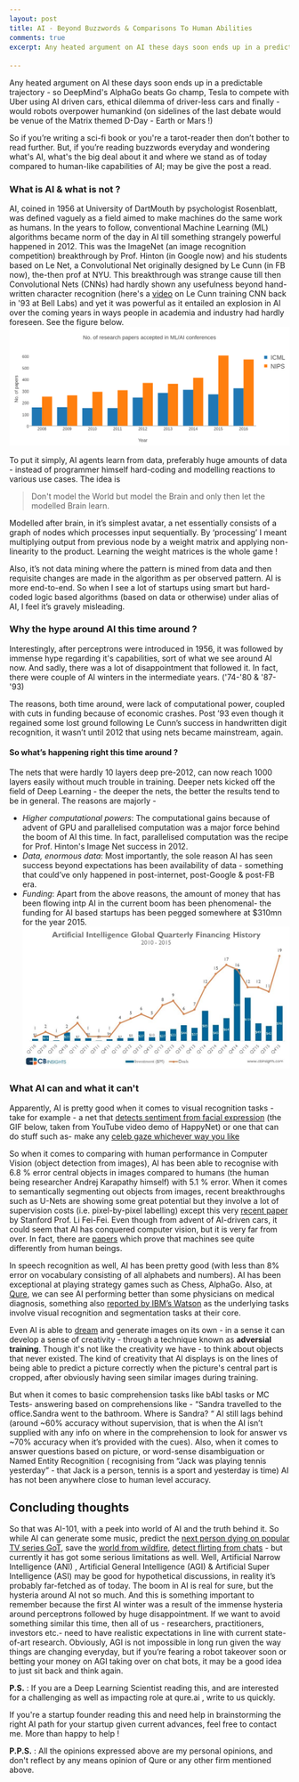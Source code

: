 ```yaml
---
layout: post
title: AI - Beyond Buzzwords & Comparisons To Human Abilities
comments: true
excerpt: Any heated argument on AI these days soon ends up in a predictable trajectory - so DeepMind's AlphaGo beats Go champ,Tesla to compete with Uber using AI driven cars, ethical dilemma of driver-less cars and finally - would robots overpower humankind (on sidelines of the last debate would be venue of the Matrix themed D-Day - Earth or Mars !)...if you’re reading buzzwords everyday and wondering what's AI, what's the big deal about it and where we stand as of today compared to human-like capabilities of AI

---
```

Any heated argument on AI these days soon ends up in a predictable trajectory - so DeepMind's AlphaGo beats Go champ, Tesla to compete with Uber using AI driven cars, ethical dilemma of driver-less cars and finally - would robots overpower humankind (on sidelines of the last debate would be venue of the Matrix themed D-Day - Earth or Mars !)

So if you’re writing a sci-fi book or you're a tarot-reader then don’t bother to read further.
But, if you’re reading buzzwords everyday and wondering what's AI, what's the big deal about it and where we stand as of today compared to human-like capabilities of AI; may be give the post a read.

### What is AI & what is not ?

AI, coined in 1956 at University of DartMouth by psychologist Rosenblatt,
was defined vaguely as a field aimed to make machines do the same work as humans.
In the years to follow, conventional Machine Learning (ML) algorithms became norm of the day in AI till
something strangely powerful happened in 2012. This was the ImageNet (an image recognition competition)
breakthrough by Prof. Hinton (in Google now) and his students based on Le Net, a Convolutional Net originally
designed by Le Cunn (in FB now), the-then prof at NYU.
This breakthrough was strange cause till then Convolutional Nets (CNNs) had hardly shown any usefulness
beyond hand-written character recognition (here's a [video](https://www.youtube.com/watch?v=FwFduRA_L6Q) on Le Cunn training CNN
back in '93 at Bell Labs) and yet it was powerful  as it  entailed an explosion in AI over
the coming years in ways people in academia and industry had hardly foreseen. See the figure below.
![NIPS & ICML Papers submitted](/images/newplot.png "NIPS & ICML Papers submitted")

To put it simply, AI agents learn from data, preferably huge amounts of data - instead of programmer himself hard-coding and modelling reactions to various use cases. The idea is

>Don't model the World but model the Brain and only then let the modelled Brain learn.

Modelled after brain, in it’s simplest avatar, a net essentially consists of a graph of nodes which processes input sequentially. By ‘processing’ I meant multiplying output from previous node by a weight matrix and applying non-linearity to the product. Learning the weight matrices is the whole game !

Also, it’s not data mining where the pattern is mined from data and then requisite changes are made in the algorithm as per observed pattern. AI is more end-to-end. So when I see a lot of startups using smart but hard-coded logic based algorithms (based on data or otherwise) under alias of AI, I feel it’s gravely misleading.

### Why the hype around AI this time around ?

Interestingly, after perceptrons were introduced in 1956, it was followed by immense hype regarding it's capabilities, sort of what we see around AI now. And sadly, there was a lot of disappointment that followed it. In fact, there were couple of AI winters in the intermediate years. ('74-'80 & '87-'93)

The reasons, both time around, were lack of computational power, coupled with cuts in funding because of economic crashes. Post ’93 even though it regained some lost ground following Le Cunn’s success in handwritten digit recognition, it wasn’t until 2012 that using nets became mainstream, again.

#### So what’s happening right this time around ?

The nets that were hardly 10 layers deep pre-2012, can now reach 1000 layers easily without much trouble in training. Deeper nets kicked off the field of Deep Learning - the deeper the nets, the better the results tend to be in general. The reasons are majorly -

* <em>Higher computational powers</em>: The computational gains because of advent of GPU and parallelised computation was a major force behind the boom of AI this time. In fact, parallelised computation was the recipe for Prof. Hinton's Image Net success in 2012.
* <em>Data, enormous data</em>: Most importantly, the sole reason AI has seen success beyond expectations has been availability of data - something that could’ve only happened in post-internet, post-Google & post-FB era.
* <em>Funding</em>: Apart from the above reasons, the amount of money that has been flowing intp AI in the current boom has been phenomenal- the funding for AI based startups has been pegged somewhere at $310mn for the year 2015.
![Funding in AI Space](/images/AI_quarterly_finance_20160203.jpg)

### What AI can and what it can't

Apparently, AI is pretty good when it comes to visual recognition tasks - take for example - a net that [detects sentiment from facial expression](http://cs231n.stanford.edu/reports2016/022_Report.pdf) (the GIF below, taken from YouTube video demo of HappyNet) or one that can do  stuff such as- make any [celeb gaze whichever way you like](http://sites.skoltech.ru/compvision/projects/deepwarp/)

So when it comes to comparing with human performance in Computer Vision (object detection from images), AI has been able to recognise with 6.8 % error central objects in images compared to humans (the human being researcher Andrej Karapathy himself) with 5.1 % error. When it comes to semantically segmenting out objects from images, recent breakthroughs such as U-Nets are showing some great potential but they involve a lot of supervision costs (i.e. pixel-by-pixel labelling) except this very [recent paper](https://arxiv.org/abs/1506.02106) by Stanford Prof. Li Fei-Fei. Even though from advent of AI-driven cars, it could seem that AI has conquered computer vision, but it is very far from over. In fact, there are [papers](http://arxiv.org/pdf/1606.03556v2.pdf) which prove that machines see quite differently from human beings.

In speech recognition as well, AI has been pretty good (with less than 8% error on vocabulary consisting of all alphabets and numbers). AI has been exceptional at playing strategy games such as Chess, AlphaGo. Also, at [Qure](http://blog.qure.ai/), we can see AI performing better than some physicians on medical diagnosis, something also [reported by IBM’s Watson](http://www.wired.co.uk/article/ibm-watson-medical-doctor) as the underlying tasks involve visual recognition and segmentation tasks at their core.

Even AI is able to [dream](http://deepdreamgenerator.com/) and generate images on its own - in a sense it can develop a sense of creativity - through a technique known as <strong>adversial training</strong>. Though it's not like the creativity we have - to think about objects that never existed. The kind of creativity that AI displays is on the lines of being able to predict a picture correctly when the picture's central part is cropped, after obviously having seen similar images during training.

But when it comes to basic comprehension tasks like bAbI tasks or MC Tests- answering based on comprehensions like -  “Sandra travelled to the office.Sandra went to the bathroom. Where is Sandra? “ AI still lags behind (around ~60% accuracy without supervision, that is when the AI isn’t supplied with any info on where in the comprehension to look for answer vs ~70% accuracy when it’s provided with the cues). Also, when it comes to answer questions based on picture, or  word-sense disambiguation or Named Entity Recognition ( recognising from “Jack was playing tennis yesterday” - that Jack is a person, tennis is a sport and yesterday is time) AI has not been anywhere close to human level accuracy.

## Concluding thoughts

So that was AI-101, with a peek into world of AI and the truth behind it. So while AI can generate some music, predict the [next person dying on popular TV series GoT](http://www.mirror.co.uk/tech/meet-artificial-intelligence-knows-whos-7806263), save the [world from wildfire](http://www.huffingtonpost.in/entry/detecting-ignition-of-wildfires-sooner_b_8028786), [detect flirting from chats](http://www.geekwire.com/2016/patook-llc/) - but currently it has got some serious limitations as well. Well, Artificial Narrow Intelligence (ANI) , Artificial General Intelligence (AGI) & Artificial Super Intelligence (ASI) may be good for hypothetical discussions, in reality it’s probably far-fetched as of today. The boom in AI is real for sure, but the hysteria around AI not so much. And this is something important to remember because the first AI winter was a result of the immense hysteria around perceptrons followed by huge disappointment. If we want to avoid something similar this time, then all of us - researchers, practitioners, investors etc.- need to have realistic expectations in line with current state-of-art research. Obviously, AGI is not impossible in long run given the way things are changing everyday, but if you’re fearing a robot takeover soon or betting your money on AGI taking over on chat bots, it may be a good idea to just sit back and think again.

<strong>P.S.</strong> : If you are a Deep Learning Scientist reading this, and are interested for a challenging as well as impacting role at qure.ai , write to us quickly.

If you're a startup founder reading this and need help in brainstorming the right AI path for your startup given current advances, feel free to contact me. More than happy to help !

<strong>P.P.S.</strong> : All the opinions expressed above are my personal opinions, and don't reflect by any means opinion of Qure or any other firm mentioned above.
